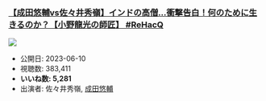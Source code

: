 ### [【成田悠輔vs佐々井秀嶺】インドの高僧…衝撃告白！何のために生きるのか？【小野龍光の師匠】 #ReHacQ](https://www.youtube.com/watch?v=TauL_MZtAHw)
[![](https://img.youtube.com/vi/TauL_MZtAHw/sddefault.jpg)](https://www.youtube.com/watch?v=TauL_MZtAHw)
-   公開日: 2023-06-10
-   視聴数: 383,411
-   **いいね数: 5,281**
-   出演者: 佐々井秀嶺, [成田悠輔](/rehacq_fan/people/成田悠輔 "wikilink")
